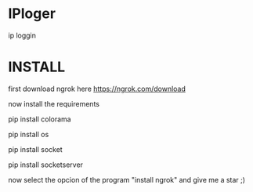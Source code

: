 # IPloger
ip loggin 

# INSTALL

first download ngrok here
https://ngrok.com/download

now install the requirements 

pip install colorama

pip install os

pip install socket

pip install socketserver

now select the opcion of the program "install ngrok" and give me a star ;)
